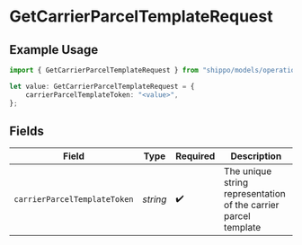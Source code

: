 # GetCarrierParcelTemplateRequest

## Example Usage

```typescript
import { GetCarrierParcelTemplateRequest } from "shippo/models/operations";

let value: GetCarrierParcelTemplateRequest = {
    carrierParcelTemplateToken: "<value>",
};
```

## Fields

| Field                                                           | Type                                                            | Required                                                        | Description                                                     |
| --------------------------------------------------------------- | --------------------------------------------------------------- | --------------------------------------------------------------- | --------------------------------------------------------------- |
| `carrierParcelTemplateToken`                                    | *string*                                                        | :heavy_check_mark:                                              | The unique string representation of the carrier parcel template |